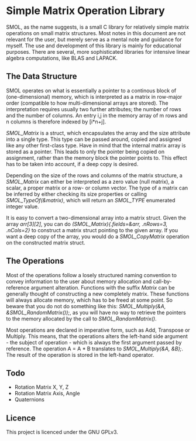 # Simple Matrix Operation Library

SMOL, as the name suggests, is a small C library for relatively simple matrix operations on small matrix structures. 
Most notes in this document are not relevant for the user, but merely serve as a mental note and guidance for myself.
The use and development of this library is mainly for educational purposes. There are several, more sophisticated libraries for intensive linear algebra computations, like BLAS and LAPACK.

## The Data Structure
SMOL operates on what is essentially a pointer to a continous block of (one-dimensional) memory, which is interpreted as a matrix in row-major order (compatible to how multi-dimensional arrays are stored).
The interpretation requires usually two further attributes; the number of rows and the number of columns. 
An entry i,j in the memory array of m rows and n columns is therefore indexed by [i*n+j].

*SMOL_Matrix* is a struct, which encapsulates the array and the size attribute into a single type. This type can be passed around, copied and assigned like any other first-class type.
Have in mind that the internal matrix array is stored as a pointer. This leads to only the pointer being copied on assignment, rather than the memory block the pointer points to. 
This effect has to be taken into account, if a deep copy is desired.

Depending on the size of the rows and columns of the matrix structure, a *SMOL_Matrix* can either be interpreted as a zero value (null matrix), a scalar, 
a proper matrix or a row- or column vector. The type of a matrix can be inferred by either checking its size properties or calling *SMOL_TypeOf(&matrix)*,
which will return an *SMOL_TYPE* enumerated integer value.

It is easy to convert a two-dimensional array into a matrix struct. Given the array *arr[3][2]*, you can do *(SMOL_Matrix){.fields=&arr, .nRows=3, .nCols=2}*
to construct a matrix struct pointing to the given array. If you want a deep copy of the array, you would do a *SMOL_CopyMatrix* operation on the constructed matrix struct.

## The Operations
Most of the operations follow a losely structured naming convention to convey information to the user about memory allocation and call-by-reference argument alteration.
Functions with the suffix *Matrix* can be generally thought of constructing a new completely matrix. These functions will always allocate memory, which has to be freed at some point.
So beware that you do not do something like this: *SMOL_Multiply(&A, &SMOL_RandomMatrix());*, as you will have no way to retrieve the pointers to the memory allocated by the call to *SMOL_RandomMatrix()*.

Most operations are declared in imperative form, such as Add, Transpose or Multiply. 
This means, that the operations alters the left-hand side argument - the subject of operation - which is always the first argument passed by reference.
The operation A = A * B translates to *SMOL_Multiply(&A, &B);*. The result of the operation is stored in the left-hand operator.

## Todo
* Rotation Matrix X, Y, Z
* Rotation Matrix Axis, Angle
* Quaternions

## Licence
This project is licenced under the GNU GPLv3.

